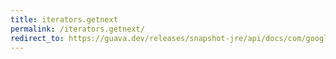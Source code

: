 ```yaml
---
title: iterators.getnext
permalink: /iterators.getnext/
redirect_to: https://guava.dev/releases/snapshot-jre/api/docs/com/google/common/collect/Iterators.html#getNext-java.util.Iterator-T-
---
```

